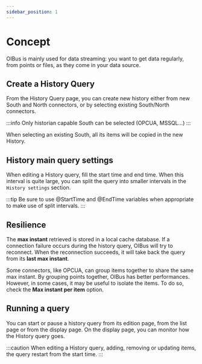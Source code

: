 ```yaml
---
sidebar_position: 1
---
```


# Concept
OIBus is mainly used for data streaming: you want to get data regularly, from points or files, as they come in your data source.

## Create a History Query
From the History Query page, you can create new history either from new South and North connectors, or by selecting 
existing South/North connectors.

:::info
Only historian capable South can be selected (OPCUA, MSSQL...)
:::

When selecting an existing South, all its items will be copied in the new History.

## History main query settings
When editing a History query, fill the start time and end time. When this interval is quite large, you can split the 
query into smaller intervals in the `History settings` section. 

:::tip 
Be sure to use @StartTime and @EndTime variables when appropriate to make use of split intervals.
:::

## Resilience
The **max instant** retrieved is stored in a local cache database. If a connection failure occurs during the history query, 
OIBus will try to reconnect. When the reconnection succeeds, it will take back the query from its **last max instant**.

Some connectors, like OPCUA, can group items together to share the same max instant. By grouping points together, OIBus
has better performances. However, in some cases, it may be useful to isolate the items. To do so, check the **Max instant 
per  item** option.

## Running a query
You can start or pause a history query from its edition page, from the list page or from the display page. On the display 
page, you can monitor how the History query goes.

:::caution
When editing a History query, adding, removing or updating items, the query restart from the start time.
:::